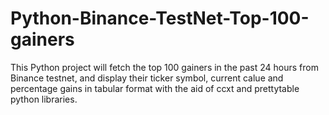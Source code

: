 # Python-Binance-TestNet-Top-100-gainers
This Python project will fetch the top 100 gainers in the past 24 hours from Binance testnet, and display their ticker symbol, current calue and percentage gains in tabular format with the aid of ccxt and prettytable python libraries.
